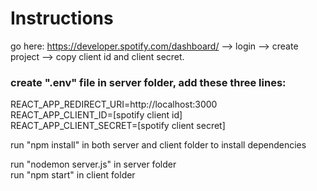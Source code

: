 # Instructions

go here: https://developer.spotify.com/dashboard/  --> login  --> create project --> copy client id and client secret.

### create ".env" file in server folder, add these three lines:  
  REACT_APP_REDIRECT_URI=http://localhost:3000  
  REACT_APP_CLIENT_ID=[spotify client id]  
  REACT_APP_CLIENT_SECRET=[spotify client secret]  
  
run "npm install" in both server and client folder to install dependencies
  
run "nodemon server.js" in server folder  
run "npm start" in client folder
